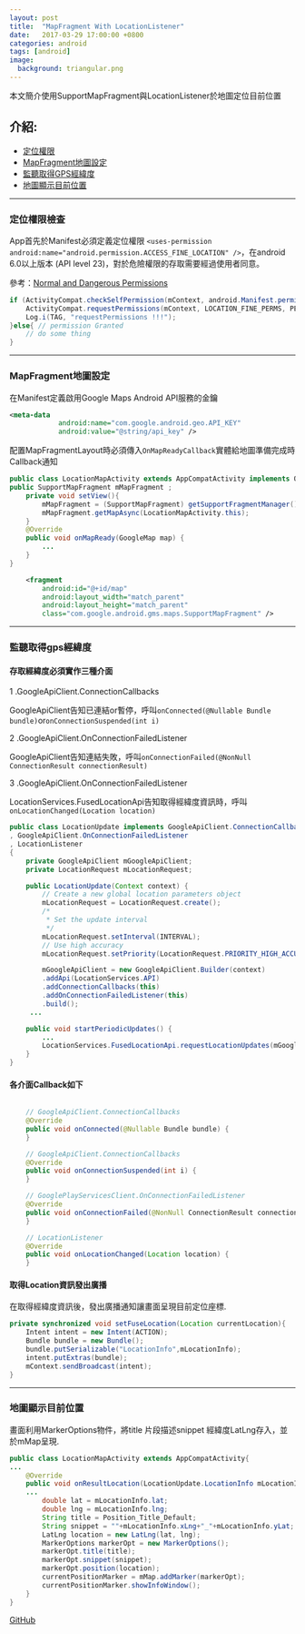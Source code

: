```yaml
---
layout: post
title:  "MapFragment With LocationListener"
date:   2017-03-29 17:00:00 +0800
categories: android
tags: [android]
image:
  background: triangular.png
---
```


本文簡介使用SupportMapFragment與LocationListener於地圖定位目前位置

## 介紹:
- [定位權限](#定位權限檢查) 
- [MapFragment地圖設定](#mapfragment地圖設定)
- [監聽取得GPS經緯度](#監聽取得gps經緯度)
- [地圖顯示目前位置](#地圖顯示目前位置)
  
----
### 定位權限檢查

App首先於Manifest必須定義定位權限 
``<uses-permission android:name="android.permission.ACCESS_FINE_LOCATION" />``，在android 6.0以上版本 (API level 23)，對於危險權限的存取需要經過使用者同意。

參考：[Normal and Dangerous Permissions](https://developer.android.com/guide/topics/security/permissions.html#normal-dangerous)

```java
if (ActivityCompat.checkSelfPermission(mContext, android.Manifest.permission.ACCESS_FINE_LOCATION) != PackageManager.PERMISSION_GRANTED) {
    ActivityCompat.requestPermissions(mContext, LOCATION_FINE_PERMS, PERMISSIONS_REQUEST_ACCESS_FINE_LOCATION);
    Log.i(TAG, "requestPermissions !!!");
}else{ // permission Granted
    // do some thing
}
```
  
----
### MapFragment地圖設定

在Manifest定義啟用Google Maps Android API服務的金鑰
``` xml
<meta-data
            android:name="com.google.android.geo.API_KEY"
            android:value="@string/api_key" />
```

配置MapFragmentLayout時必須傳入``OnMapReadyCallback``實體給地圖準備完成時Callback通知

``` java
public class LocationMapActivity extends AppCompatActivity implements OnMapReadyCallback{
public SupportMapFragment mMapFragment ;
    private void setView(){
        mMapFragment = (SupportMapFragment) getSupportFragmentManager().findFragmentById(R.id.map);
        mMapFragment.getMapAsync(LocationMapActivity.this);
    }
    @Override
    public void onMapReady(GoogleMap map) {
        ...
    }
}
```
``` xml
    <fragment
        android:id="@+id/map"
        android:layout_width="match_parent"
        android:layout_height="match_parent"
        class="com.google.android.gms.maps.SupportMapFragment" />
```
  
----
### 監聽取得gps經緯度

#### 存取經緯度必須實作三種介面

1 .GoogleApiClient.ConnectionCallbacks

GoogleApiClient告知已連結or暫停，呼叫``onConnected(@Nullable Bundle bundle)``or``onConnectionSuspended(int i)``

2 .GoogleApiClient.OnConnectionFailedListener

GoogleApiClient告知連結失敗，呼叫``onConnectionFailed(@NonNull ConnectionResult connectionResult)``

3 .GoogleApiClient.OnConnectionFailedListener

LocationServices.FusedLocationApi告知取得經緯度資訊時，呼叫``onLocationChanged(Location location)``

``` java
public class LocationUpdate implements GoogleApiClient.ConnectionCallbacks
, GoogleApiClient.OnConnectionFailedListener
, LocationListener
{
    private GoogleApiClient mGoogleApiClient;
    private LocationRequest mLocationRequest;

    public LocationUpdate(Context context) {
        // Create a new global location parameters object
        mLocationRequest = LocationRequest.create();
        /*
         * Set the update interval
         */
        mLocationRequest.setInterval(INTERVAL);
        // Use high accuracy
        mLocationRequest.setPriority(LocationRequest.PRIORITY_HIGH_ACCURACY);

        mGoogleApiClient = new GoogleApiClient.Builder(context)
        .addApi(LocationServices.API)
        .addConnectionCallbacks(this)
        .addOnConnectionFailedListener(this)
        .build();
     ...

    public void startPeriodicUpdates() {
        ...
        LocationServices.FusedLocationApi.requestLocationUpdates(mGoogleApiClient, mLocationRequest, this);
    }
}
``` 
#### 各介面Callback如下
``` java

    // GoogleApiClient.ConnectionCallbacks
    @Override
    public void onConnected(@Nullable Bundle bundle) {
    }

    // GoogleApiClient.ConnectionCallbacks
    @Override
    public void onConnectionSuspended(int i) {
    }

    // GooglePlayServicesClient.OnConnectionFailedListener
    @Override
    public void onConnectionFailed(@NonNull ConnectionResult connectionResult){
    }

    // LocationListener
    @Override
    public void onLocationChanged(Location location) {
    }
``` 

#### 取得Location資訊發出廣播
在取得經緯度資訊後，發出廣播通知讓畫面呈現目前定位座標.

```java
private synchronized void setFuseLocation(Location currentLocation){
    Intent intent = new Intent(ACTION);
    Bundle bundle = new Bundle();
    bundle.putSerializable("LocationInfo",mLocationInfo);
    intent.putExtras(bundle);
    mContext.sendBroadcast(intent);
}
```
  
----
### 地圖顯示目前位置


畫面利用MarkerOptions物件，將title 片段描述snippet 經緯度LatLng存入，並於mMap呈現.
```java
public class LocationMapActivity extends AppCompatActivity{
...
    @Override
    public void onResultLocation(LocationUpdate.LocationInfo mLocationInfo) {
    ...
        double lat = mLocationInfo.lat;
        double lng = mLocationInfo.lng;
        String title = Position_Title_Default;
        String snippet = ""+mLocationInfo.xLng+"_"+mLocationInfo.yLat;
        LatLng location = new LatLng(lat, lng);
        MarkerOptions markerOpt = new MarkerOptions();
        markerOpt.title(title);
        markerOpt.snippet(snippet);
        markerOpt.position(location);
        currentPositionMarker = mMap.addMarker(markerOpt);
        currentPositionMarker.showInfoWindow();
    }
}
```

<a href="https://github.com/kennethya2/LocationMapDemo"><i class="fa fa-fw fa-github"></i> GitHub</a>